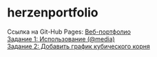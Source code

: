 # herzenportfolio
<h>Ссылка на Git-Hub Pages: </h>
<a href=https://forsen14.github.io/herzenportfolio/ target="_blank">Веб-портфолио </a><br>
<a href=https://kodaktor.ru/g/_30092021one/4202d target="_blank">Задание 1: Использование (@media)</a> <br>
<a href=https://kodaktor.ru/g/__0ded6 target="_blank">Задание 2: Добавить график кубического корня</a>

